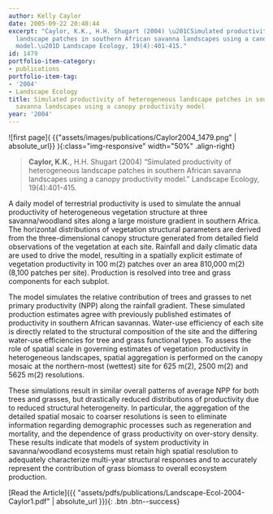 ```yaml
---
author: Kelly Caylor
date: 2005-09-22 20:48:44
excerpt: "Caylor, K.K., H.H. Shugart (2004) \u201CSimulated productivity of heterogeneous
  landscape patches in southern African savanna landscapes using a canopy productivity
  model.\u201D Landscape Ecology, 19(4):401-415."
id: 1479
portfolio-item-category:
- publications
portfolio-item-tag:
- '2004'
- Landscape Ecology
title: Simulated productivity of heterogeneous landscape patches in southern African
  savanna landscapes using a canopy productivity model
year: '2004'
---
```


![first page]( {{"assets/images/publications/Caylor2004_1479.png" | absolute_url}} ){:class="img-responsive" width="50%" .align-right}

> **Caylor, K.K.**, H.H. Shugart (2004) “Simulated productivity of heterogeneous landscape patches in southern African savanna landscapes using a canopy productivity model.” Landscape Ecology, 19(4):401-415.


A daily model of terrestrial productivity is used to simulate the annual productivity of heterogeneous vegetation structure at three savanna/woodland sites along a large moisture gradient in southern Africa. The horizontal distributions of vegetation structural parameters are derived from the three-dimensional canopy structure generated from detailed field observations of the vegetation at each site. Rainfall and daily climatic data are used to drive the model, resulting in a spatially explicit estimate of vegetation productivity in 100 m(2) patches over an area 810,000 m(2) (8,100 patches per site). Production is resolved into tree and grass components for each subplot. 

The model simulates the relative contribution of trees and grasses to net primary productivity (NPP) along the rainfall gradient. These simulated production estimates agree with previously published estimates of productivity in southern African savannas. Water-use efficiency of each site is directly related to the structural composition of the site and the differing water-use efficiencies for tree and grass functional types. To assess the role of spatial scale in governing estimates of vegetation productivity in heterogeneous landscapes, spatial aggregation is performed on the canopy mosaic at the northern-most (wettest) site for 625 m(2), 2500 m(2) and 5625 m(2) resolutions. 

These simulations result in similar overall patterns of average NPP for both trees and grasses, but drastically reduced distributions of productivity due to reduced structural heterogeneity. In particular, the aggregation of the detailed spatial mosaic to coarser resolutions is seen to eliminate information regarding demographic processes such as regeneration and mortality, and the dependence of grass productivity on over-story density. These results indicate that models of system productivity in savanna/woodland ecosystems must retain high spatial resolution to adequately characterize multi-year structural responses and to accurately represent the contribution of grass biomass to overall ecosystem production.


[Read the Article]({{ "assets/pdfs/publications/Landscape-Ecol-2004-Caylor1.pdf" | absolute_url }}){: .btn .btn--success}